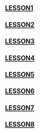 ## [LESSON1](https://github.com/KulSlavOn/C-seminars-lessons/tree/main/lesson1)

## [LESSON2](https://github.com/KulSlavOn/C-seminars-lessons/tree/main/lesson2)

## [LESSON3](https://github.com/KulSlavOn/C-seminars-lessons/tree/main/lesson3)

## [LESSON4](https://github.com/KulSlavOn/C-seminars-lessons/tree/main/lesson4)

## [LESSON5](https://github.com/KulSlavOn/C-seminars-lessons/tree/main/lesson5)

## [LESSON6](https://github.com/KulSlavOn/C-seminars-lessons/tree/main/lesson6)

## [LESSON7](https://github.com/KulSlavOn/C-seminars-lessons/tree/main/lesson7)

## [LESSON8](https://github.com/KulSlavOn/C-seminars-lessons/tree/main/lesson8)